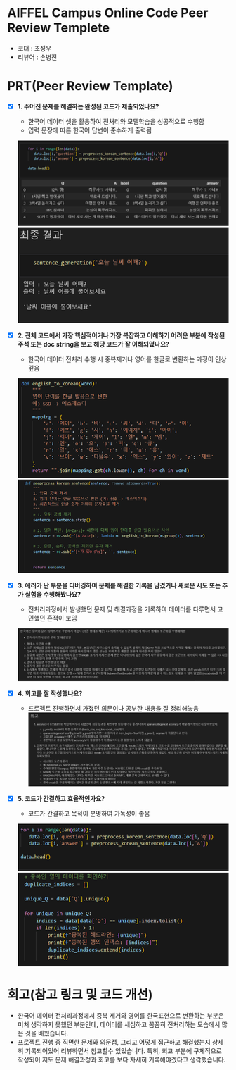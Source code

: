 # AIFFEL Campus Online Code Peer Review Templete
- 코더 : 조성우
- 리뷰어 : 손병진


# PRT(Peer Review Template)
- [x]  **1. 주어진 문제를 해결하는 완성된 코드가 제출되었나요?**
    - 한국어 데이터 셋을 활용하여 전처리와 모델학습을 성공적으로 수행함
    - 입력 문장에 따른 한국어 답변이 준수하게 출력됨

    ![alt text](screenshot\image_0.png)
    ![alt text](screenshot\image_1.png)
    
- [x]  **2. 전체 코드에서 가장 핵심적이거나 가장 복잡하고 이해하기 어려운 부분에 작성된 주석 또는 doc string을 보고 해당 코드가 잘 이해되었나요?**
    - 한국어 데이터 전처리 수행 시 중복제거나 영어를 한글로 변환하는 과정이 인상깊음

    ![alt text](screenshot\image_2_0.png)
    ![alt text](screenshot\image_2_1.png)
        
- [x]  **3. 에러가 난 부분을 디버깅하여 문제를 해결한 기록을 남겼거나 새로운 시도 또는 추가 실험을 수행해봤나요?**
    - 전처리과정에서 발생했던 문제 및 해결과정을 기록하여 데이터를 다루면서 고민했던 흔적이 보임
    
    ![alt text](screenshot\image_3.png)
        
- [x]  **4. 회고를 잘 작성했나요?**
    - 프로젝트 진행하면서 가졌던 의문이나 공부한 내용을 잘 정리해놓음
    ![alt text](screenshot\image_4.png)
        
- [x]  **5. 코드가 간결하고 효율적인가요?**
    - 코드가 간결하고 목적이 분명하여 가독성이 좋음

    ![alt text](screenshot\image_5.png)
    ![alt text](screenshot\image_6.png)


# 회고(참고 링크 및 코드 개선)
- 한국어 데이터 전처리과정에서 중복 제거와 영어를 한국표현으로 변환하는 부분은 미처 생각하지 못했던 부분인데, 데이터를 세심하고 꼼꼼히 전처리하는 모습에서 많은 것을 배웠습니다. 
- 프로젝트 진행 중 직면한 문제와 의문점, 그리고 어떻게 접근하고 해결했는지 상세히 기록되어있어 리뷰하면서 참고할수 있었습니다. 특히, 회고 부분에 구체적으로 작성되어 저도 문제 해결과정과 회고를 보다 자세히 기록해야곘다고 생각했습니다.    